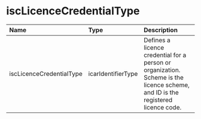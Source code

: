 # iscLicenceCredentialType
Name | Type | Description
:--- | :--- | :----------
iscLicenceCredentialType | icarIdentifierType | Defines a licence credential for a person or organization. Scheme is the licence scheme, and ID is the registered licence code.
